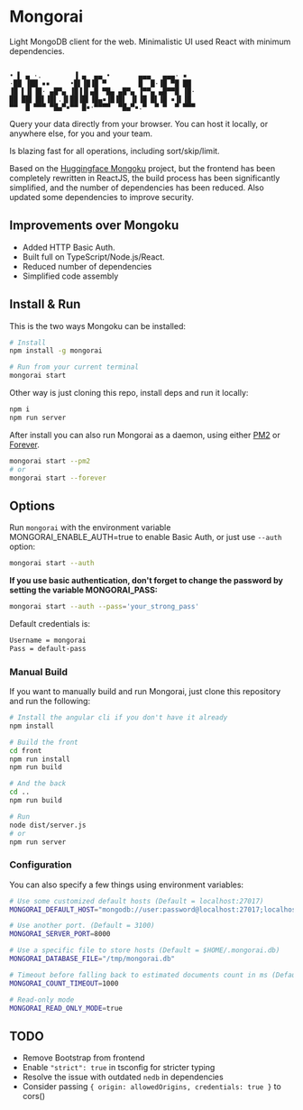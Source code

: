 # Mongorai

Light MongoDB client for the web. Minimalistic UI used React with minimum dependencies.

```

• ▌ ▄ ·.        ▐ ▄  ▄▄ •       ▄▄▄   ▄▄▄· ▪  
·██ ▐██ ▪▪     •█▌▐█▐█ ▀        █  █·▐█ ▀█ ██
▐█ ▌▐▌▐█· ▄█▀▄ ▐█▐▐▌▄█ ▀█▄ ▄█▀▄ ▐▀▀▄ ▄█▀▀█ ▐█·
██ ██▌▐█▌▐█▌.▐▌██▐█▌▐█▄▪▐█▐█▌ ▐▌▐█ █▌▐█ ▪▐▌▐█
▀▀  █ ▀▀▀ ▀█▄▀▪▀▀ █▪·▀▀▀▀  ▀█▄▀▪.▀  ▀ ▀  ▀ ▀▀▀

```

Query your data directly from your browser. You can host it locally,
or anywhere else, for you and your team.

Is blazing fast for all operations, including sort/skip/limit.

Based on the [Huggingface Mongoku](https://github.com/huggingface/Mongoku) project, but the frontend has been completely rewritten in ReactJS, the build process has been significantly simplified, and the number of dependencies has been reduced. Also updated some dependencies to improve security.

## Improvements over Mongoku
 - Added HTTP Basic Auth.
 - Built full on TypeScript/Node.js/React.
 - Reduced number of dependencies
 - Simplified code assembly




## Install & Run

This is the two ways Mongoku can be installed:

```bash
# Install
npm install -g mongorai

# Run from your current terminal
mongorai start
```

Other way is just cloning this repo, install deps and run it locally:

```bash
npm i
npm run server
```

After install you can also run Mongorai as a daemon, using either [PM2](https://github.com/Unitech/pm2) or
[Forever](https://github.com/foreverjs/forever).

```bash
mongorai start --pm2
# or
mongorai start --forever
```

## Options
Run `mongorai` with the environment variable MONGORAI_ENABLE_AUTH=true to enable Basic Auth, or just use `--auth` option:
```bash
mongorai start --auth
```

**If you use basic authentication, don't forget to change the password by setting the variable MONGORAI_PASS:**
```bash
mongorai start --auth --pass='your_strong_pass'
```

Default credentials is:
```bash
Username = mongorai
Pass = default-pass
```

### Manual Build

If you want to manually build and run Mongorai, just clone this repository and run the following:

```bash
# Install the angular cli if you don't have it already
npm install

# Build the front
cd front
npm run install
npm run build

# And the back
cd ..
npm run build

# Run
node dist/server.js
# or
npm run server
```

### Configuration
You can also specify a few things using environment variables:
```bash
# Use some customized default hosts (Default = localhost:27017)
MONGORAI_DEFAULT_HOST="mongodb://user:password@localhost:27017;localhost:27017"

# Use another port. (Default = 3100)
MONGORAI_SERVER_PORT=8000

# Use a specific file to store hosts (Default = $HOME/.mongorai.db)
MONGORAI_DATABASE_FILE="/tmp/mongorai.db"

# Timeout before falling back to estimated documents count in ms (Default = 5000)
MONGORAI_COUNT_TIMEOUT=1000

# Read-only mode
MONGORAI_READ_ONLY_MODE=true
```

## TODO
 - Remove Bootstrap from frontend
 - Enable `"strict": true` in tsconfig for stricter typing
 - Resolve the issue with outdated `nedb` in dependencies
 - Consider passing `{ origin: allowedOrigins, credentials: true }` to cors()
